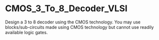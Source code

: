 # CMOS_3_To_8_Decoder_VLSI
Design a 3 to 8 decoder using the CMOS technology. You may use blocks/sub-circuits
made using CMOS technology but cannot use readily available logic gates.
